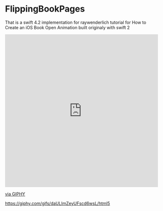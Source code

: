 # FlippingBookPages

That is a swift 4.2 implementation for raywenderlich tutorial for How to Create an iOS Book Open Animation built 
originaly with swift 2

<div style="width:100%;height:0;padding-bottom:100%;position:relative;"><iframe src="https://giphy.com/embed/daULImZeyUFscd6wsL" width="100%" height="100%" style="position:absolute" frameBorder="0" class="giphy-embed" allowFullScreen></iframe></div><p><a href="https://giphy.com/gifs/daULImZeyUFscd6wsL">via GIPHY</a></p>
 
 https://giphy.com/gifs/daULImZeyUFscd6wsL/html5
